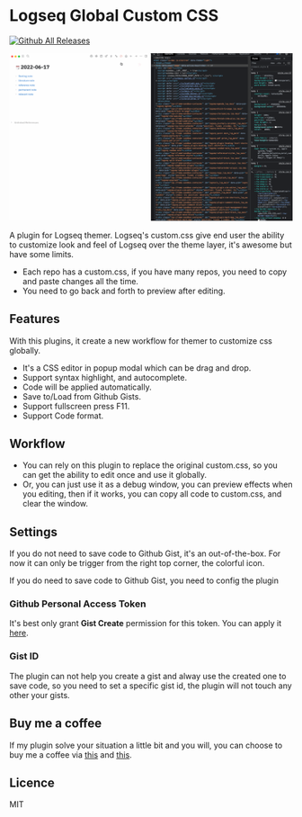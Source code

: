 # Logseq Global Custom CSS

[![Github All Releases](https://img.shields.io/github/downloads/vipzhicheng/logseq-plugin-global-custom-css/total.svg)](https://github.com/vipzhicheng/logseq-plugin-global-custom-css/releases)

![Screenshot](./screencast.gif)

A plugin for Logseq themer. Logseq's custom.css give end user the ability to customize look and feel of Logseq over the theme layer, it's awesome but have some limits.

* Each repo has a custom.css, if you have many repos, you need to copy and paste changes all the time.
* You need to go back and forth to preview after editing.

## Features

With this plugins, it create a new workflow for themer to customize css globally.

* It's a CSS editor in popup modal which can be drag and drop.
* Support syntax highlight, and autocomplete.
* Code will be applied automatically.
* Save to/Load from Github Gists.
* Support fullscreen press F11.
* Support Code format.

## Workflow

* You can rely on this plugin to replace the original custom.css, so you can get the ability to edit once and use it globally.
* Or, you can just use it as a debug window, you can preview effects when you editing, then if it works, you can copy all code to custom.css, and clear the window.

## Settings

If you do not need to save code to Github Gist, it's an out-of-the-box. For now it can only be trigger from the right top corner, the colorful icon.

If you do need to save code to Github Gist, you need to config the plugin

### Github Personal Access Token

It's best only grant **Gist Create** permission for this token. You can apply it [here](https://github.com/settings/tokens).

### Gist ID

The plugin can not help you create a gist and alway use the created one to save code, so you need to set a specific gist id, the plugin will not touch any other your gists.

## Buy me a coffee

If my plugin solve your situation a little bit and you will, you can choose to buy me a coffee via [this](https://www.buymeacoffee.com/vipzhicheng) and [this](https://afdian.net/@vipzhicheng).

## Licence
MIT
